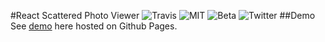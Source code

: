 #React Scattered Photo Viewer
![Travis](https://img.shields.io/teamcity/http/teamcity.jetbrains.com/s/bt345.svg?maxAge=2592000)
![MIT](https://img.shields.io/npm/l/express.svg?maxAge=2592000)
![Beta](https://img.shields.io/pypi/status/Django.svg)
![Twitter](https://img.shields.io/twitter/url/http/shields.io.svg?style=social)
##Demo
See [demo](http://cma290.github.io/reactScatteredPicViewer/) here hosted on Github Pages.
